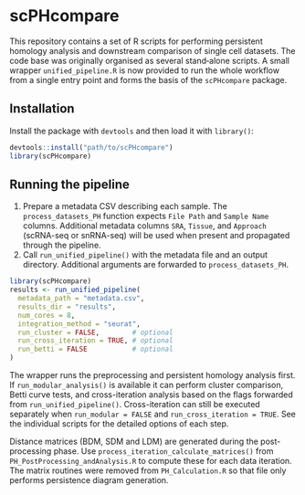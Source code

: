 # scPHcompare

This repository contains a set of R scripts for performing persistent homology
analysis and downstream comparison of single cell datasets.  The code base was
originally organised as several stand‐alone scripts.  A small wrapper
`unified_pipeline.R` is now provided to run the whole workflow from a single
entry point and forms the basis of the `scPHcompare` package.

## Installation

Install the package with `devtools` and then load it with `library()`:

```r
devtools::install("path/to/scPHcompare")
library(scPHcompare)
```

## Running the pipeline

1. Prepare a metadata CSV describing each sample.  The
   `process_datasets_PH` function expects `File Path` and `Sample Name`
   columns.  Additional metadata columns `SRA`, `Tissue`, and `Approach`
   (scRNA-seq or snRNA-seq) will be used when present and propagated
   through the pipeline.
2. Call `run_unified_pipeline()` with the metadata file and an output
   directory.  Additional arguments are forwarded to `process_datasets_PH`.

```r
library(scPHcompare)
results <- run_unified_pipeline(
  metadata_path = "metadata.csv",
  results_dir = "results",
  num_cores = 8,
  integration_method = "seurat",
  run_cluster = FALSE,        # optional
  run_cross_iteration = TRUE, # optional
  run_betti = FALSE           # optional
)
```

The wrapper runs the preprocessing and persistent homology analysis first.  If
`run_modular_analysis()` is available it can perform cluster comparison, Betti
curve tests, and cross-iteration analysis based on the flags forwarded from
`run_unified_pipeline()`.  Cross-iteration can still be executed separately when
`run_modular = FALSE` and `run_cross_iteration = TRUE`.  See the individual
scripts for the detailed options of each step.

Distance matrices (BDM, SDM and LDM) are generated during the post-processing
phase.  Use `process_iteration_calculate_matrices()` from
`PH_PostProcessing_andAnalysis.R` to compute these for each data iteration.  The
matrix routines were removed from `PH_Calculation.R` so that file only performs
persistence diagram generation.

